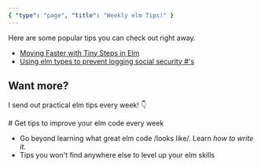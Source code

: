 ```yaml
---
{ "type": "page", "title": "Weekly elm Tips!" }
---
```


Here are some popular tips you can check out right away.

- [Moving Faster with Tiny Steps in Elm](/articles/moving-faster-with-tiny-steps)
- [Using elm types to prevent logging social security #'s](/articles/exit-gatekeepers)

## Want more?

I send out practical elm tips every week! 👇

<signup formid="906002494" buttontext="Get weekly elm tips!">
# Get tips to improve your elm code every week

- Go beyond learning what great elm code /looks like/. Learn _how to write it_.
- Tips you won't find anywhere else to level up your elm skills
  </signup>

